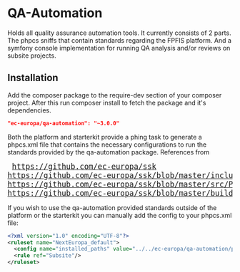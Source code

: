 # QA-Automation
Holds all quality assurance automation tools. It currently consists of 2
parts. The phpcs sniffs that contain standards regarding the
FPFIS platform. And a symfony console implementation for running QA
analysis and/or reviews on subsite projects.

## Installation
Add the composer package to the require-dev section of your composer project.
After this run composer install to fetch the package and it's dependencies.

```json
"ec-europa/qa-automation": "~3.0.0"
```

Both the platform and starterkit provide a phing task to generate a phpcs.xml
file that contains the necessary configurations to run the standards provided
by the qa-automation package. References from 

<big><pre>
https://github.com/ec-europa/ssk
https://github.com/ec-europa/ssk/blob/master/includes/build/build.test.xml#L78-L110
https://github.com/ec-europa/ssk/blob/master/src/Phing/PhpCodeSnifferConfigurationTask.php#L109-L129
https://github.com/ec-europa/ssk/blob/master/build.properties.dist#L269-L311)
</pre></big>

If you wish to use the qa-automation provided standards outside of the platform
or the starterkit you can manually add the config to your phpcs.xml file:

```xml
<?xml version="1.0" encoding="UTF-8"?>
<ruleset name="NextEuropa_default">
  <config name="installed_paths" value="../../ec-europa/qa-automation/phpcs/SubStandards" />
  <rule ref="Subsite"/>
</ruleset>
```

